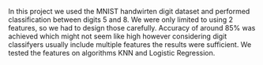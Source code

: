In this project we used the MNIST handwirten digit dataset and performed classification between digits 5 and 8. We were only limited to using 2 features, so we had to design those carefully. Accuracy of around 85% was achieved which might not seem like high however considering digit classifyers usually include multiple features the results were sufficient. We tested the features on algorithms KNN and Logistic Regression.
